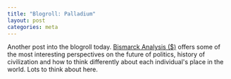 ```yaml
---
title: "Blogroll: Palladium"
layout: post
categories: meta
---
```


Another post into the blogroll today. [Bismarck Analysis ($)](https://www.bismarckanalysis.com/#/) offers some of the most interesting perspectives on the future of politics, history of civilization and how to think differently about each individual's place in the world. Lots to think about here.
